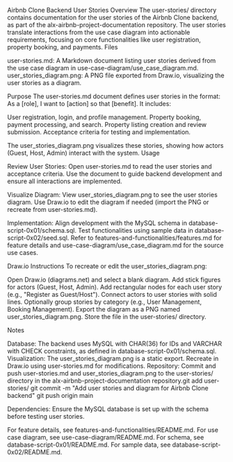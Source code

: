 Airbnb Clone Backend User Stories
Overview
The user-stories/ directory contains documentation for the user stories of the Airbnb Clone backend, as part of the alx-airbnb-project-documentation repository. The user stories translate interactions from the use case diagram into actionable requirements, focusing on core functionalities like user registration, property booking, and payments.
Files

user-stories.md: A Markdown document listing user stories derived from the use case diagram in use-case-diagram/use_case_diagram.md.
user_stories_diagram.png: A PNG file exported from Draw.io, visualizing the user stories as a diagram.

Purpose
The user-stories.md document defines user stories in the format: As a [role], I want to [action] so that [benefit]. It includes:

User registration, login, and profile management.
Property booking, payment processing, and search.
Property listing creation and review submission.
Acceptance criteria for testing and implementation.

The user_stories_diagram.png visualizes these stories, showing how actors (Guest, Host, Admin) interact with the system.
Usage

Review User Stories:
Open user-stories.md to read the user stories and acceptance criteria.
Use the document to guide backend development and ensure all interactions are implemented.


Visualize Diagram:
View user_stories_diagram.png to see the user stories diagram.
Use Draw.io to edit the diagram if needed (import the PNG or recreate from user-stories.md).


Implementation:
Align development with the MySQL schema in database-script-0x01/schema.sql.
Test functionalities using sample data in database-script-0x02/seed.sql.
Refer to features-and-functionalities/features.md for feature details and use-case-diagram/use_case_diagram.md for the source use cases.



Draw.io Instructions
To recreate or edit the user_stories_diagram.png:

Open Draw.io (diagrams.net) and select a blank diagram.
Add stick figures for actors (Guest, Host, Admin).
Add rectangular nodes for each user story (e.g., "Register as Guest/Host").
Connect actors to user stories with solid lines.
Optionally group stories by category (e.g., User Management, Booking Management).
Export the diagram as a PNG named user_stories_diagram.png.
Store the file in the user-stories/ directory.

Notes

Database: The backend uses MySQL with CHAR(36) for IDs and VARCHAR with CHECK constraints, as defined in database-script-0x01/schema.sql.
Visualization: The user_stories_diagram.png is a static export. Recreate in Draw.io using user-stories.md for modifications.
Repository: Commit and push user-stories.md and user_stories_diagram.png to the user-stories/ directory in the alx-airbnb-project-documentation repository.git add user-stories/
git commit -m "Add user stories and diagram for Airbnb Clone backend"
git push origin main


Dependencies: Ensure the MySQL database is set up with the schema before testing user stories.

For feature details, see features-and-functionalities/README.md. For use case diagram, see use-case-diagram/README.md. For schema, see database-script-0x01/README.md. For sample data, see database-script-0x02/README.md.